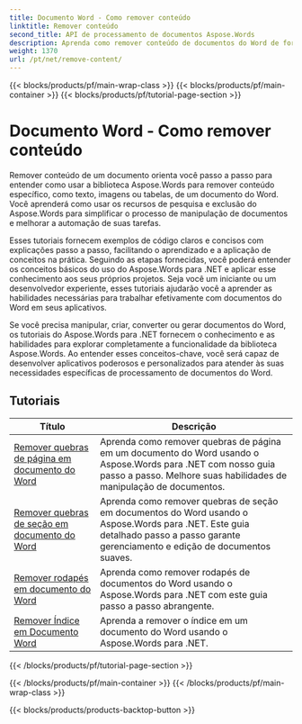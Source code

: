 ```yaml
---
title: Documento Word - Como remover conteúdo
linktitle: Remover conteúdo
second_title: API de processamento de documentos Aspose.Words
description: Aprenda como remover conteúdo de documentos do Word de forma eficaz usando o Aspose.Words para .NET. Siga tutoriais passo a passo e use exemplos de código C# para aprender diferentes técnicas de remoção de conteúdo.
weight: 1370
url: /pt/net/remove-content/
---
```


{{< blocks/products/pf/main-wrap-class >}}
{{< blocks/products/pf/main-container >}}
{{< blocks/products/pf/tutorial-page-section >}}

# Documento Word - Como remover conteúdo

Remover conteúdo de um documento orienta você passo a passo para entender como usar a biblioteca Aspose.Words para remover conteúdo específico, como texto, imagens ou tabelas, de um documento do Word. Você aprenderá como usar os recursos de pesquisa e exclusão do Aspose.Words para simplificar o processo de manipulação de documentos e melhorar a automação de suas tarefas.

Esses tutoriais fornecem exemplos de código claros e concisos com explicações passo a passo, facilitando o aprendizado e a aplicação de conceitos na prática. Seguindo as etapas fornecidas, você poderá entender os conceitos básicos do uso do Aspose.Words para .NET e aplicar esse conhecimento aos seus próprios projetos. Seja você um iniciante ou um desenvolvedor experiente, esses tutoriais ajudarão você a aprender as habilidades necessárias para trabalhar efetivamente com documentos do Word em seus aplicativos.

Se você precisa manipular, criar, converter ou gerar documentos do Word, os tutoriais do Aspose.Words para .NET fornecem o conhecimento e as habilidades para explorar completamente a funcionalidade da biblioteca Aspose.Words. Ao entender esses conceitos-chave, você será capaz de desenvolver aplicativos poderosos e personalizados para atender às suas necessidades específicas de processamento de documentos do Word.

 ## Tutoriais
| Título | Descrição |
| --- | --- |
| [Remover quebras de página em documento do Word](./remove-page-breaks/) | Aprenda como remover quebras de página em um documento do Word usando o Aspose.Words para .NET com nosso guia passo a passo. Melhore suas habilidades de manipulação de documentos. |
| [Remover quebras de seção em documento do Word](./remove-section-breaks/) | Aprenda como remover quebras de seção em documentos do Word usando o Aspose.Words para .NET. Este guia detalhado passo a passo garante gerenciamento e edição de documentos suaves.|
| [Remover rodapés em documento do Word](./remove-footers/) | Aprenda como remover rodapés de documentos do Word usando o Aspose.Words para .NET com este guia passo a passo abrangente. |
| [Remover Índice em Documento Word](./remove-table-of-contents/) | Aprenda a remover o índice em um documento do Word usando o Aspose.Words para .NET. |
{{< /blocks/products/pf/tutorial-page-section >}}

{{< /blocks/products/pf/main-container >}}
{{< /blocks/products/pf/main-wrap-class >}}

{{< blocks/products/products-backtop-button >}}
